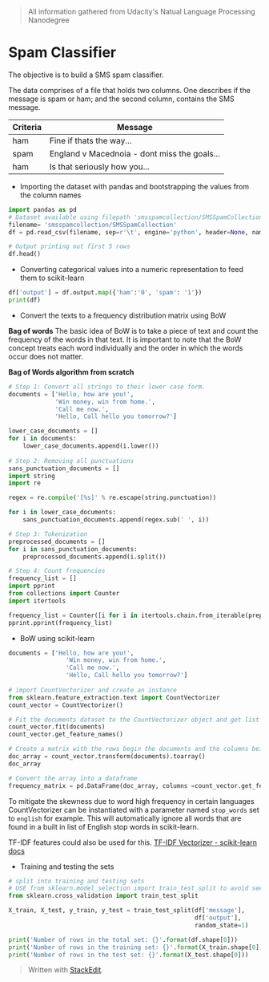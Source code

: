 > All information gathered from Udacity's Natual Language Processing Nanodegree

# Spam Classifier
The objective is to build a SMS spam classifier.

The data comprises of a file that holds two columns. One describes if the message is spam or ham; and the second column, contains the SMS message.

Criteria| Message
-------- | -----
ham| Fine if thats the way...
spam | England v Macednoia - dont miss the goals...
ham | Is that seriously how you...

- Importing the dataset with pandas and bootstrapping the values from the column names

```python
import pandas as pd
# Dataset available using filepath 'smsspamcollection/SMSSpamCollection'
filename= 'smsspamcollection/SMSSpamCollection'
df = pd.read_csv(filename, sep=r'\t', engine='python', header=None, names=['output', 'message'])

# Output printing out first 5 rows
df.head()
```
- Converting categorical values into a numeric representation to feed them to scikit-learn

```python
df['output'] = df.output.map({'ham':'0', 'spam': '1'}) 
print(df)
```
- Convert the texts to a frequency distribution matrix using BoW

**Bag of words**
The basic idea of BoW is to take a piece of text and count the frequency of the words in that text. It is important to note that the BoW concept treats each word individually and the order in which the words occur does not matter.

**Bag of Words algorithm from scratch**
```python
# Step 1: Convert all strings to their lower case form.
documents = ['Hello, how are you!',
             'Win money, win from home.',
             'Call me now.',
             'Hello, Call hello you tomorrow?']

lower_case_documents = []
for i in documents:
    lower_case_documents.append(i.lower())
    
# Step 2: Removing all punctuations
sans_punctuation_documents = []
import string
import re

regex = re.compile('[%s]' % re.escape(string.punctuation))

for i in lower_case_documents:
    sans_punctuation_documents.append(regex.sub(' ', i))

# Step 3: Tokenization
preprocessed_documents = []
for i in sans_punctuation_documents:
    preprocessed_documents.append(i.split())

# Step 4: Count frequencies
frequency_list = []
import pprint
from collections import Counter
import itertools

frequency_list = Counter([i for i in itertools.chain.from_iterable(preprocessed_documents)])
pprint.pprint(frequency_list)
```

- BoW using scikit-learn

```python
documents = ['Hello, how are you!',
                'Win money, win from home.',
                'Call me now.',
                'Hello, Call hello you tomorrow?']
                
# import CountVectorizer and create an instance
from sklearn.feature_extraction.text import CountVectorizer
count_vector = CountVectorizer()

# Fit the documents dataset to the CountVectorizer object and get list of categorized features.
count_vector.fit(documents)
count_vector.get_feature_names()

# Create a matrix with the rows begin the documents and the columns being each word. The row, column values will have the frequency of occurrence of the word in the denoted document
doc_array = count_vector.transform(documents).toarray()
doc_array

# Convert the array into a dataframe
frequency_matrix = pd.DataFrame(doc_array, columns =count_vector.get_feature_names())
```
To mitigate the skewness due to word high frequency in certain languages CountVectorizer can be instantiated with a parameter named `stop_words` set to `english` for example. This will automatically ignore all words that are found in a built in list of English stop words in scikit-learn.

TF-IDF features could also be used for this. [TF-IDF Vectorizer - scikit-learn docs](https://scikit-learn.org/stable/modules/generated/sklearn.feature_extraction.text.TfidfVectorizer.html#sklearn.feature_extraction.text.TfidfVectorizer)

- Training and testing the sets

```python
# split into training and testing sets
# USE from sklearn.model_selection import train_test_split to avoid seeing deprecation warning.
from sklearn.cross_validation import train_test_split

X_train, X_test, y_train, y_test = train_test_split(df['message'], 
                                                    df['output'], 
                                                    random_state=1)

print('Number of rows in the total set: {}'.format(df.shape[0]))
print('Number of rows in the training set: {}'.format(X_train.shape[0]))
print('Number of rows in the test set: {}'.format(X_test.shape[0]))
```


> Written with [StackEdit](https://stackedit.io/).
<!--stackedit_data:
eyJoaXN0b3J5IjpbMTkzODczMTE1NSwxNzM1NDQ3MDA3LDgyNT
k4MjY1OCwxNTA1MjM5MDEzXX0=
-->